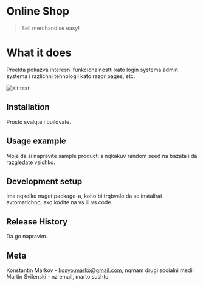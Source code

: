 # Online Shop
> Sell merchandise easy!

# What it does
Proekta pokazva interesni funkcionalnostti kato login systema admin systema i razlichni tehnologii kato razor pages, etc.

![alt text](https://duckduckgo.com/?q=coding+expectation+vs+reality&t=ffab&atb=v234-1&iar=images&iax=images&ia=images&iai=https%3A%2F%2Flearningcontent.cisco.com%2Fimages%2FKA_FirstStepsCoding_Expectation_vs_Reality_v4.png)

## Installation

Prosto svalqte i buildvate.

## Usage example

Moje da si napravite sample producti s nqkakuv random seed na bazata i da razgledate vsichko.

## Development setup

Ima nqkolko nuget package-a, koito bi trqbvalo da se instalirat avtomatichno, ako kodite na vs ili vs code.

## Release History

Da go napravim.

## Meta

Konstantin Markov - kosyo.marko@gmail.com, nqmam drugi socialni medii 
Martin Svilenski - nz email,               marto sushto
